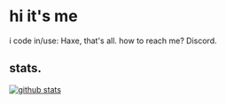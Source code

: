 # hi it's me

i code in/use: Haxe, that's all.
how to reach me? Discord.

## stats.

[![github stats](https://github-readme-stats.vercel.app/api?username=windows10win7posreadywoeskio&show_icons=true&custom_title=David%21)](https://github.com/anuraghazra/github-readme-stats)
